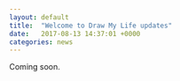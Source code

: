 ```yaml
---
layout: default
title:  "Welcome to Draw My Life updates"
date:   2017-08-13 14:37:01 +0000
categories: news
---
```

Coming soon.
